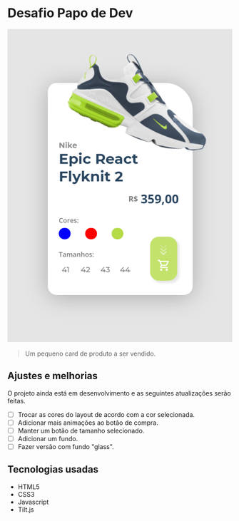 # Desafio Papo de Dev

![Imagem preview](./assets/img/imagem-readme.png)
> Um pequeno card de produto a ser vendido.

## Ajustes e melhorias
O projeto ainda está em desenvolvimento e as seguintes atualizações serão feitas.

- [ ] Trocar as cores do layout de acordo com a cor selecionada.
- [ ] Adicionar mais animações ao botão de compra.
- [ ] Manter um botão de tamanho selecionado.
- [ ] Adicionar um fundo.
- [ ] Fazer versão com fundo "glass".

## Tecnologias usadas

* HTML5
* CSS3
* Javascript
* Tilt.js


